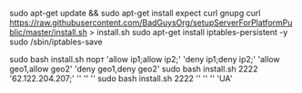 

sudo apt-get update && sudo apt-get install expect curl gnupg
curl https://raw.githubusercontent.com/BadGuysOrg/setupServerForPlatformPublic/master/install.sh > install.sh
sudo apt-get install iptables-persistent -y
sudo /sbin/iptables-save

sudo bash install.sh порт 'allow ip1;allow ip2;' 'deny ip1;deny ip2;' 'allow geo1,allow geo2' 'deny geo1,deny geo2'
sudo bash install.sh 2222 '62.122.204.207;' '' '' ''
sudo bash install.sh 2222 '' '' '' 'UA'
